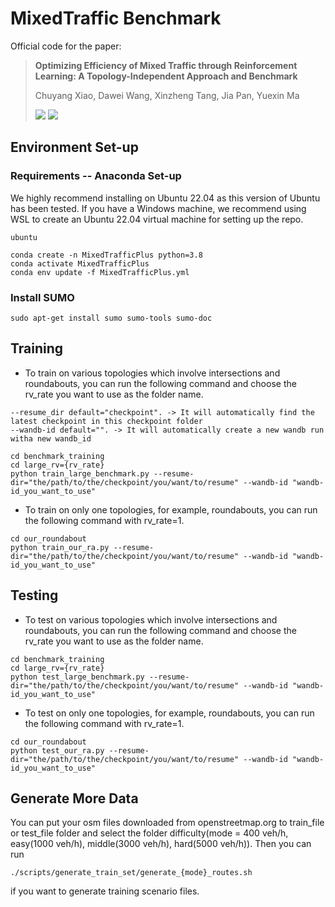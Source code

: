 # MixedTraffic Benchmark
Official code for the paper:
> **Optimizing Efficiency of Mixed Traffic through Reinforcement Learning: A Topology-Independent Approach and Benchmark**
>
> Chuyang Xiao, Dawei Wang, Xinzheng Tang, Jia Pan, Yuexin Ma
>
> <a href='https://arxiv.org/abs/2501.16728'><img src='https://img.shields.io/badge/arXiv-2301.05294-red'></a> <a href='https://sites.google.com/view/mixedtrafficplus'><img src='https://img.shields.io/badge/Project-Video-Green'></a>

## Environment Set-up
### Requirements -- Anaconda Set-up
We highly recommend installing on Ubuntu 22.04 as this version of Ubuntu has been tested. If you have a Windows machine, we recommend using WSL to create an Ubuntu 22.04 virtual machine for setting up the repo.
```
ubuntu
```
```
conda create -n MixedTrafficPlus python=3.8
conda activate MixedTrafficPlus
conda env update -f MixedTrafficPlus.yml
```
### Install SUMO
```
sudo apt-get install sumo sumo-tools sumo-doc
```

## Training
- To train on various topologies which involve intersections and roundabouts, you can run the following command and choose the rv_rate you want to use as the folder name.
```
--resume_dir default="checkpoint". -> It will automatically find the latest checkpoint in this checkpoint folder
--wandb-id default="". -> It will automatically create a new wandb run witha new wandb_id
```
```
cd benchmark_training
cd large_rv={rv_rate}
python train_large_benchmark.py --resume-dir="the/path/to/the/checkpoint/you/want/to/resume" --wandb-id "wandb-id_you_want_to_use"

```

- To train on only one topologies, for example, roundabouts, you can run the following command with rv_rate=1.
```
cd our_roundabout
python train_our_ra.py --resume-dir="the/path/to/the/checkpoint/you/want/to/resume" --wandb-id "wandb-id_you_want_to_use"
```

## Testing
- To test on various topologies which involve intersections and roundabouts, you can run the following command and choose the rv_rate you want to use as the folder name.
```
cd benchmark_training
cd large_rv={rv_rate}
python test_large_benchmark.py --resume-dir="the/path/to/the/checkpoint/you/want/to/resume" --wandb-id "wandb-id_you_want_to_use"
```

- To test on only one topologies, for example, roundabouts, you can run the following command with rv_rate=1.
```
cd our_roundabout
python test_our_ra.py --resume-dir="the/path/to/the/checkpoint/you/want/to/resume" --wandb-id "wandb-id_you_want_to_use"
```

## Generate More Data
You can put your osm files downloaded from openstreetmap.org to train_file or test_file folder and select the folder difficulty(mode = 400 veh/h, easy(1000 veh/h), middle(3000 veh/h), hard(5000 veh/h)). Then you can run
``` 
./scripts/generate_train_set/generate_{mode}_routes.sh 
```
if you want to generate training scenario files.





